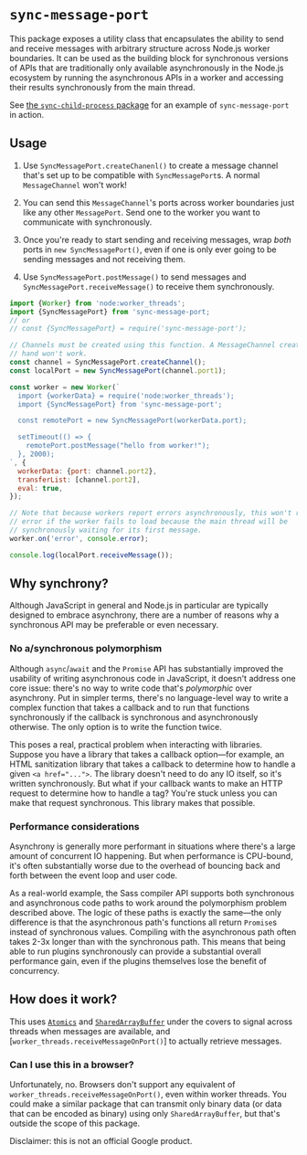 # `sync-message-port`

This package exposes a utility class that encapsulates the ability to send and
receive messages with arbitrary structure across Node.js worker boundaries. It
can be used as the building block for synchronous versions of APIs that are
traditionally only available asynchronously in the Node.js ecosystem by running
the asynchronous APIs in a worker and accessing their results synchronously from
the main thread.

See [the `sync-child-process` package] for an example of `sync-message-port` in
action.

[the `sync-child-process` package]: https://github.com/sass/sync-child-process

## Usage

1. Use `SyncMessagePort.createChanenl()` to create a message channel that's set
   up to be compatible with `SyncMessagePort`s. A normal `MessageChannel` won't
   work!

2. You can send this `MessageChannel`'s ports across worker boundaries just like
   any other `MessagePort`. Send one to the worker you want to communicate with
   synchronously.

3. Once you're ready to start sending and receiving messages, wrap *both* ports
   in `new SyncMessagePort()`, even if one is only ever going to be sending
   messages and not receiving them.

4. Use `SyncMessagePort.postMessage()` to send messages and
   `SyncMessagePort.receiveMessage()` to receive them synchronously.

```js
import {Worker} from 'node:worker_threads';
import {SyncMessagePort} from 'sync-message-port;
// or
// const {SyncMessagePort} = require('sync-message-port');

// Channels must be created using this function. A MessageChannel created by
// hand won't work.
const channel = SyncMessagePort.createChannel();
const localPort = new SyncMessagePort(channel.port1);

const worker = new Worker(`
  import {workerData} = require('node:worker_threads');
  import {SyncMessagePort} from 'sync-message-port';

  const remotePort = new SyncMessagePort(workerData.port);

  setTimeout(() => {
    remotePort.postMessage("hello from worker!");
  }, 2000);
`, {
  workerData: {port: channel.port2},
  transferList: [channel.port2],
  eval: true,
});

// Note that because workers report errors asynchronously, this won't report an
// error if the worker fails to load because the main thread will be
// synchronously waiting for its first message.
worker.on('error', console.error);

console.log(localPort.receiveMessage());
```

## Why synchrony?

Although JavaScript in general and Node.js in particular are typically designed
to embrace asynchrony, there are a number of reasons why a synchronous API may
be preferable or even necessary.

### No a/synchronous polymorphism

Although `async`/`await` and the `Promise` API has substantially improved the
usability of writing asynchronous code in JavaScript, it doesn't address one
core issue: there's no way to write code that's *polymorphic* over asynchrony.
Put in simpler terms, there's no language-level way to write a complex function
that takes a callback and to run that functions synchronously if the callback is
synchronous and asynchronously otherwise. The only option is to write the
function twice.

This poses a real, practical problem when interacting with libraries. Suppose
you have a library that takes a callback option—for example, an HTML
sanitization library that takes a callback to determine how to handle a given
`<a href="...">`. The library doesn't need to do any IO itself, so it's written
synchronously. But what if your callback wants to make an HTTP request to
determine how to handle a tag? You're stuck unless you can make that request
synchronous. This library makes that possible.

### Performance considerations

Asynchrony is generally more performant in situations where there's a large
amount of concurrent IO happening. But when performance is CPU-bound, it's often
substantially worse due to the overhead of bouncing back and forth between the
event loop and user code.

As a real-world example, the Sass compiler API supports both synchronous and
asynchronous code paths to work around the polymorphism problem described above.
The logic of these paths is exactly the same—the only difference is that the
asynchronous path's functions all return `Promise`s instead of synchronous
values. Compiling with the asynchronous path often takes 2-3x longer than with
the synchronous path. This means that being able to run plugins synchronously
can provide a substantial overall performance gain, even if the plugins
themselves lose the benefit of concurrency.

## How does it work?

This uses [`Atomics`] and [`SharedArrayBuffer`] under the covers to signal
across threads when messages are available, and
[`worker_threads.receiveMessageOnPort()`] to actually retrieve messages.

[`Atomics`]: https://developer.mozilla.org/en-US/docs/Web/JavaScript/Reference/Global_Objects/Atomics
[`SharedArrayBuffer`]: https://developer.mozilla.org/en-US/docs/Web/JavaScript/Reference/Global_Objects/SharedArrayBuffer
[`Worker.receiveMessageOnPort()`]: https://nodejs.org/api/worker_threads.html#workerreceivemessageonportport

### Can I use this in a browser?

Unfortunately, no. Browsers don't support any equivalent of
`worker_threads.receiveMessageOnPort()`, even within worker threads. You could
make a similar package that can transmit only binary data (or data that can be
encoded as binary) using only `SharedArrayBuffer`, but that's outside the scope
of this package.

Disclaimer: this is not an official Google product.
